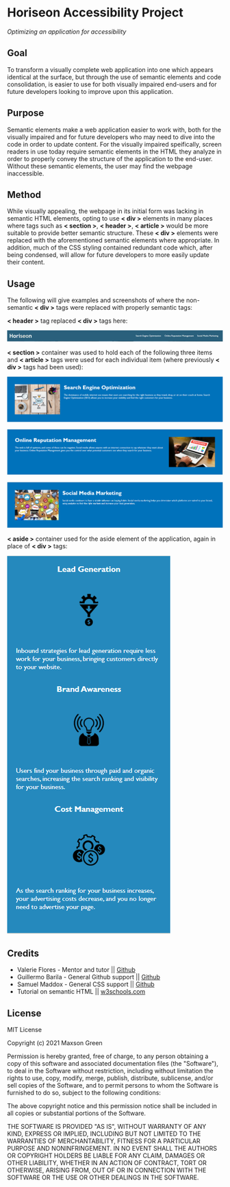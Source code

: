# Horiseon Accessibility Project
*Optimizing an application for accessibility*

## Goal

To transform a visually complete web application into one which appears identical at the surface, but through the use of semantic elements and code consolidation, is easier to use for both visually impaired end-users and for future developers looking to improve upon this application.

## Purpose

Semantic elements make a web application easier to work with, both for the visually impaired and for future developers who may need to dive into the code in order to update content. For the visually impaired speifically, screen readers in use today require semantic elements in the HTML they analyze in order to properly convey the structure of the application to the end-user. Without these semantic elements, the user may find the webpage inaccessible.

## Method

While visually appealing, the webpage in its initial form was lacking in semantic HTML elements, opting to use **< div >** elements in many places where tags such as **< section >**, **< header >**, **< article >** would be more suitable to provide better semantic structure. These **< div >** elements were replaced with the aforementioned semantic elements where appropriate. In addition, much of the CSS styling contained redundant code which, after being condensed, will allow for future developers to more easily update their content. 

## Usage

The following will give examples and screenshots of where the non-semantic **< div >** tags were replaced with properly semantic tags:


**< header >** tag replaced **< div >** tags here:


![Header and Navigation](/Develop/assets/images/Header.PNG)

**< section >** container was used to hold each of the following three items and **< article >** tags were used for each individual item (where previously **< div >** tags had been used):


![Search Engine Optimization](/Develop/assets/images/SEO.PNG)

![Online Reputation Management](/Develop/assets/images/ORM.PNG)

![Social Media Marketing](/Develop/assets/images/SMM.PNG)

**< aside >** container used for the aside element of the application, again in place of **< div >** tags:


![Aside](/Develop/assets/images/Aside.PNG)

## Credits

<ul>
<li>
Valerie Flores - Mentor and tutor || <a href="https://github.com/valeriemiller5">Github</a>
</li>

<li>
Guillermo Barila - General Github support || <a href="https://github.com/gui365">Github</a>
</li>

<li>
Samuel Maddox - General CSS support || <a href="https://github.com/SamuelMaddox">Github</a>
</li>

<li>
Tutorial on semantic HTML || <a href="https://www.w3schools.com/html/html5_semantic_elements.asp">w3schools.com</a>
</li>   
</ul>

## License

MIT License

Copyright (c) 2021 Maxson Green

Permission is hereby granted, free of charge, to any person obtaining a copy
of this software and associated documentation files (the "Software"), to deal
in the Software without restriction, including without limitation the rights
to use, copy, modify, merge, publish, distribute, sublicense, and/or sell
copies of the Software, and to permit persons to whom the Software is
furnished to do so, subject to the following conditions:

The above copyright notice and this permission notice shall be included in all
copies or substantial portions of the Software.

THE SOFTWARE IS PROVIDED "AS IS", WITHOUT WARRANTY OF ANY KIND, EXPRESS OR
IMPLIED, INCLUDING BUT NOT LIMITED TO THE WARRANTIES OF MERCHANTABILITY,
FITNESS FOR A PARTICULAR PURPOSE AND NONINFRINGEMENT. IN NO EVENT SHALL THE
AUTHORS OR COPYRIGHT HOLDERS BE LIABLE FOR ANY CLAIM, DAMAGES OR OTHER
LIABILITY, WHETHER IN AN ACTION OF CONTRACT, TORT OR OTHERWISE, ARISING FROM,
OUT OF OR IN CONNECTION WITH THE SOFTWARE OR THE USE OR OTHER DEALINGS IN THE
SOFTWARE.